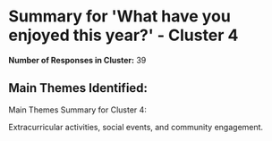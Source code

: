 # Summary for 'What have you enjoyed this year?' - Cluster 4

**Number of Responses in Cluster:** 39

## Main Themes Identified:

Main Themes Summary for Cluster 4:

Extracurricular activities, social events, and community engagement.